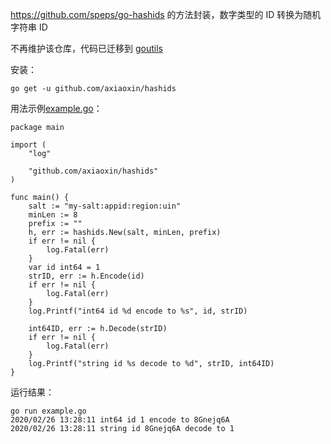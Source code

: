 https://github.com/speps/go-hashids 的方法封装，数字类型的 ID 转换为随机字符串 ID

不再维护该仓库，代码已迁移到 [goutils](http://github.com/axiaoxin-com/goutils)

安装：

    go get -u github.com/axiaoxin/hashids

用法示例[example.go](https://github.com/axiaoxin/hashids/blob/master/example/example.go)：

    package main

    import (
        "log"

        "github.com/axiaoxin/hashids"
    )

    func main() {
        salt := "my-salt:appid:region:uin"
        minLen := 8
        prefix := ""
        h, err := hashids.New(salt, minLen, prefix)
        if err != nil {
            log.Fatal(err)
        }
        var id int64 = 1
        strID, err := h.Encode(id)
        if err != nil {
            log.Fatal(err)
        }
        log.Printf("int64 id %d encode to %s", id, strID)

        int64ID, err := h.Decode(strID)
        if err != nil {
            log.Fatal(err)
        }
        log.Printf("string id %s decode to %d", strID, int64ID)
    }

运行结果：

    go run example.go
    2020/02/26 13:28:11 int64 id 1 encode to 8Gnejq6A
    2020/02/26 13:28:11 string id 8Gnejq6A decode to 1

